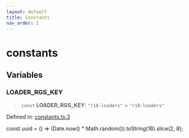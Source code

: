 ```yaml
---
layout: default
title: Constants
nav_order: 2
---
```


# constants

## Variables

### LOADER_RGS_KEY

> `const` **LOADER_RGS_KEY**: `"r18-loaders"` = `"r18-loaders"`

Defined in: [constants.ts:3](https://github.com/react18-tools/turborepo-template/blob/2210e5c1db6bda64f33bbbfdd574eb44a1fd4c82/lib/src/constants.ts#L3)

const uuid = () =\> (Date.now() \* Math.random()).toString(16).slice(2, 8);

